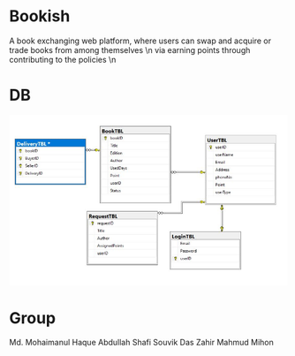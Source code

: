 # Bookish
A book exchanging web platform, where users can swap and acquire or trade books from among themselves \n
via earning points through contributing to the policies \n

# DB
![](proposedDB.JPG)

# Group
Md. Mohaimanul Haque
Abdullah Shafi
Souvik Das
Zahir Mahmud Mihon
